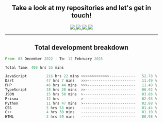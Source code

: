 <h2 align="center">
  Take a look at my repositories and let's get in touch!
</h2>
<p align="center">
  <a href="https://www.instagram.com/rayhanarkan?igsh=MXM3dHhmMTZ3ZWVsaA==">
    <img src="https://img.icons8.com/material-outlined/30/689d6a/instagram.png"/>
  </a>
  <a href="https://www.linkedin.com/in/rayhanarkan/">
    <img src="https://img.icons8.com/material-outlined/30/689d6a/linkedin.png"/>
  </a>
  <a href="">
    <img src="https://img.icons8.com/material-outlined/30/689d6a/geography.png"/>
  </a>
  <a href="mailto:rayhanarkan30@gmail.com">
    <img src="https://img.icons8.com/material-outlined/30/689d6a/email.png"/>
  </a>
</p>

---

<h2 align="center">Total development breakdown</h2>

<p align="center">
<!--START_SECTION:waka-->

```rust
From: 03 December 2022 - To: 12 February 2025

Total Time: 409 hrs 55 mins

JavaScript         216 hrs 22 mins >>>>>>>>>>>>>------------   52.78 %
Dart               47 hrs 7 mins   >>>----------------------   11.49 %
PHP                46 hrs 44 mins  >>>----------------------   11.40 %
TypeScript         28 hrs 20 mins  >>-----------------------   06.92 %
JSON               15 hrs 50 mins  >------------------------   03.86 %
Prisma             12 hrs          >------------------------   02.93 %
Python             11 hrs 47 mins  >------------------------   02.88 %
CSS                5 hrs 53 mins   -------------------------   01.44 %
C++                4 hrs 30 mins   -------------------------   01.10 %
HTML               3 hrs 59 mins   -------------------------   00.98 %
```

<!--END_SECTION:waka-->
</p>
